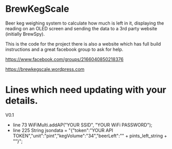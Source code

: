 # BrewKegScale
Beer keg weighing system to calculate how much is left in it, displaying the reading on an OLED screen and sending the data to a 3rd party website (initially BrewSpy).

This is the code for the project there is also a website which has full build instructions and a great facebook group to ask for help.

https://www.facebook.com/groups/2166040850218376

https://brewkegscale.wordpress.com



# Lines which need updating with your details.
V0.1
- line 73  WiFiMulti.addAP("YOUR SSID", "YOUR WiFi PASSWORD");
- line 225 String jsondata = "{\"token\":\"YOUR API TOKEN\",\"unit\":\"pint\",\"kegVolume\":\"34\",\"beerLeft\":\"" + pints_left_string + "\"}";
